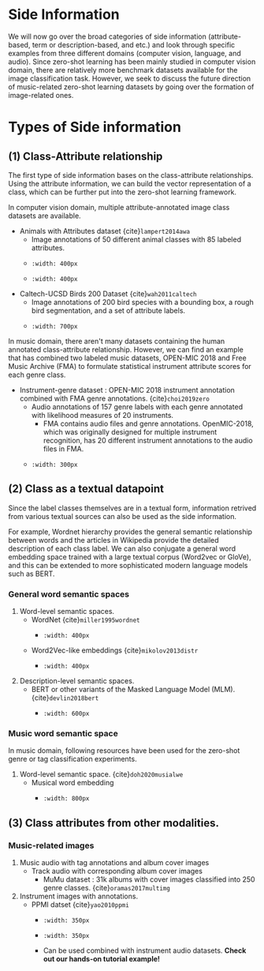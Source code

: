 # Side Information

We will now go over the broad categories of side information (attribute-based, term or description-based, and etc.) and look through specific examples from three different domains (computer vision, language, and audio). Since zero-shot learning has been mainly studied in computer vision domain, there are relatively more benchmark datasets available for the image classification task. However, we seek to discuss the future direction of music-related zero-shot learning datasets by going over the formation of image-related ones.


# Types of Side information 
## (1) Class-Attribute relationship

The first type of side information bases on the class-attribute relationships. Using the attribute information, we can build the vector representation of a class, which can be further put into the zero-shot learning framework. 

In computer vision domain, multiple attribute-annotated image class datasets are available. 
- Animals with Attributes dataset {cite}`lampert2014awa`
    - Image annotations of 50 different animal classes with 85 labeled attributes.
    - ```{image} ../assets/zsl/dataset_01_AWA.png
      :width: 400px
      ```
    - ```{image} ../assets/zsl/class_att_awa.png
      :width: 400px
      ```
- Caltech-UCSD Birds 200 Dataset {cite}`wah2011caltech`
    - Image annotations of 200 bird species with a bounding box, a rough bird segmentation, and a set of attribute labels.
    - ```{image} ../assets/zsl/dataset_06_cub.png
      :width: 700px
      ```

In music domain, there aren't many datasets containing the human annotated class-attribute relationship. However, we can find an example that has combined two labeled music datasets, OPEN-MIC 2018 and Free Music Archive (FMA) to formulate statistical instrument attribute scores for each genre class.
- Instrument-genre dataset : OPEN-MIC 2018 instrument annotation combined with FMA genre annotations. {cite}`choi2019zero`
    - Audio annotations of 157 genre labels with each genre annotated with likelihood measures of 20 instruments. 
        - FMA contains audio files and genre annotations. OpenMIC-2018, which was originally designed for multiple instrument recognition, has 20 different instrument annotations to the audio files in FMA.
    - ```{image} ../assets/zsl/dataset_04_inst.png
      :width: 300px
      ```
        
## (2) Class as a textual datapoint 

Since the label classes themselves are in a textual form, information retrived from various textual sources can also be used as the side information.

For example, Wordnet hierarchy provides the general semantic relationship between words and the articles in Wikipedia provide the detailed description of each class label. 
We can also conjugate a general word embedding space trained with a large textual corpus (Word2vec or GloVe), and this can be extended to more sophisticated modern language models such as BERT. 


### General word semantic spaces

1. Word-level semantic spaces.
    - WordNet {cite}`miller1995wordnet`
        - ```{image} ../assets/zsl/dataset_03_wordnet.jpg
          :width: 400px
          ```
    - Word2Vec-like embeddings {cite}`mikolov2013distr`
        - ```{image} ../assets/zsl/dataset_07_w2v.png
          :width: 400px
          ```
2. Description-level semantic spaces.
    - BERT or other variants of the Masked Language Model (MLM). {cite}`devlin2018bert`
        - ```{image} ../assets/zsl/bert_emb.png
          :width: 600px
          ```
    
### Music word semantic space 

In music domain, following resources have been used for the zero-shot genre or tag classification experiments.
1. Word-level semantic space. {cite}`doh2020musialwe`
    - Musical word embedding 
        - ```{image} ../assets/zsl/musical_we.png
          :width: 800px
          ```   

## (3) Class attributes from other modalities. 

### Music-related images

1. Music audio with tag annotations and album cover images
    - Track audio with corresponding album cover images
        - MuMu dataset : 31k albums with cover images classified into 250 genre classes. {cite}`oramas2017multimg`
2. Instrument images with annotations.
    - PPMI datset {cite}`yao2010ppmi`
        - ```{image} ../assets/zsl/ppmi_sample01.png
          :width: 350px
          ```   
        - ```{image} ../assets/zsl/ppmi_sample02.png
          :width: 350px
          ```    
        - Can be used combined with instrument audio datasets. **Check out our hands-on tutorial example!**


